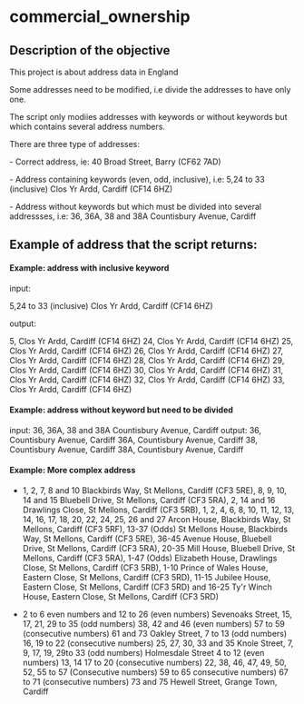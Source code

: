 # commercial_ownership

## Description of the objective

<p>This project is about address data in England</p>

<p>Some addresses need to be modified, i.e divide the addresses to have only one.</p>
<p>The script only modiies addresses with keywords or without keywords but which contains several address numbers.</p>

<p>There are three type of addresses:</p>
<p>- Correct address, ie: 40 Broad Street, Barry (CF62 7AD)</p>
<p>- Address containing keywords (even, odd, inclusive), i.e: 5,24 to 33 (inclusive) Clos Yr Ardd, Cardiff (CF14 6HZ)</p>
<p>- Address without keywords but which must be divided into several addressses, i.e: 36, 36A, 38 and 38A Countisbury Avenue, Cardiff</p>

## Example of address that the script returns:

#### Example: address with inclusive keyword

<p>input: </p>
<p>5,24 to 33 (inclusive) Clos Yr Ardd, Cardiff (CF14 6HZ)</p>
<p>output: </p>
<p>5, Clos Yr Ardd, Cardiff (CF14 6HZ)
24, Clos Yr Ardd, Cardiff (CF14 6HZ)
25, Clos Yr Ardd, Cardiff (CF14 6HZ)
26, Clos Yr Ardd, Cardiff (CF14 6HZ)
27, Clos Yr Ardd, Cardiff (CF14 6HZ)
28, Clos Yr Ardd, Cardiff (CF14 6HZ)
29, Clos Yr Ardd, Cardiff (CF14 6HZ)
30, Clos Yr Ardd, Cardiff (CF14 6HZ)
31, Clos Yr Ardd, Cardiff (CF14 6HZ)
32, Clos Yr Ardd, Cardiff (CF14 6HZ)
33, Clos Yr Ardd, Cardiff (CF14 6HZ)</p>

#### Example: address without keyword but need to be divided

input:
36, 36A, 38 and 38A Countisbury Avenue, Cardiff
output:
36, Countisbury Avenue, Cardiff
36A, Countisbury Avenue, Cardiff
38, Countisbury Avenue, Cardiff
38A, Countisbury Avenue, Cardiff

#### Example: More complex address
- 1, 2, 7, 8 and 10 Blackbirds Way, St Mellons, Cardiff (CF3 5RE), 8, 9, 10, 14 and 15 Bluebell Drive, St Mellons, Cardiff (CF3 5RA), 2, 14 and 16 Drawlings Close, St Mellons, Cardiff (CF3 5RB), 1, 2, 4, 6, 8, 10, 11, 12, 13, 14, 16, 17, 18, 20, 22, 24, 25, 26 and 27 Arcon House, Blackbirds Way, St Mellons, Cardiff (CF3 5RF), 13-37 (Odds) St Mellons House, Blackbirds Way, St Mellons, Cardiff (CF3 5RE), 36-45 Avenue House, Bluebell Drive, St Mellons, Cardiff (CF3 5RA), 20-35 Mill House, Bluebell Drive, St Mellons, Cardiff (CF3 5RA), 1-47 (Odds) Elizabeth House, Drawlings Close, St Mellons, Cardiff (CF3 5RB), 1-10 Prince of Wales House, Eastern Close, St Mellons, Cardiff (CF3 5RD), 11-15 Jubilee House, Eastern Close, St Mellons, Cardiff (CF3 5RD) and 16-25 Ty'r Winch House, Eastern Close, St Mellons, Cardiff (CF3 5RD)

- 2 to 6 even numbers and 12 to 26 (even numbers) Sevenoaks Street, 15, 17, 21, 29 to 35 (odd numbers) 38, 42 and 46 (even numbers) 57 to 59 (consecutive numbers) 61 and 73 Oakley Street, 7 to 13 (odd numbers) 16, 19 to 22 (consecutive numbers) 25, 27, 30, 33 and 35 Knole Street, 7, 9, 17, 19, 29to 33 (odd numbers) Holmesdale Street 4 to 12 (even numbers) 13, 14 17 to 20 (consecutive numbers) 22, 38, 46, 47, 49, 50, 52, 55 to 57 (Consecutive numbers) 59 to 65 consecutive numbers) 67 to 71 (consecutive numbers) 73 and 75 Hewell Street, Grange Town, Cardiff
